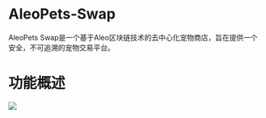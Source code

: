# AleoPets-Swap
AleoPets Swap是一个基于Aleo区块链技术的去中心化宠物商店，旨在提供一个安全，不可追溯的宠物交易平台。
# 功能概述
<img src='https://static.zklion.com/img/AleoPets%20Swap_Index.png'>
